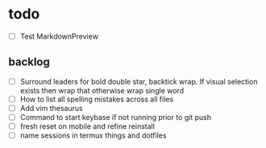 # todo

- [ ] Test MarkdownPreview

## backlog

- [ ] Surround leaders for bold double star, backtick wrap. If visual selection
  exists then wrap that otherwise wrap single word
- [ ] How to list all spelling mistakes across all files
- [ ] Add vim thesaurus
- [ ] Command to start keybase if not running prior to git push
- [ ] fresh reset on mobile and refine reinstall
- [ ] name sessions in termux things and dotfiles
